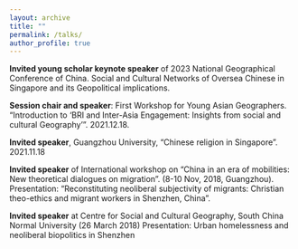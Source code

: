 ```yaml
---
layout: archive
title: ""
permalink: /talks/
author_profile: true
---
```


**Invited young scholar keynote speaker** of 2023 National Geographical Conference of China. Social and Cultural Networks of Oversea Chinese in Singapore and its Geopolitical implications.

**Session chair and speaker**: First Workshop for Young Asian Geographers. “Introduction to ‘BRI and Inter-Asia Engagement: Insights from social and cultural Geography’”. 2021.12.18.

**Invited speaker**, Guangzhou University, “Chinese religion in Singapore”. 2021.11.18
  
**Invited speaker** of International workshop on “China in an era of mobilities: New theoretical dialogues on migration”. (8-10 Nov, 2018, Guangzhou). Presentation: “Reconstituting neoliberal subjectivity of migrants: Christian theo-ethics and migrant workers in Shenzhen, China”.

**Invited speaker** at Centre for Social and Cultural Geography, South China Normal University (26 March 2018) Presentation: Urban homelessness and neoliberal biopolitics in Shenzhen